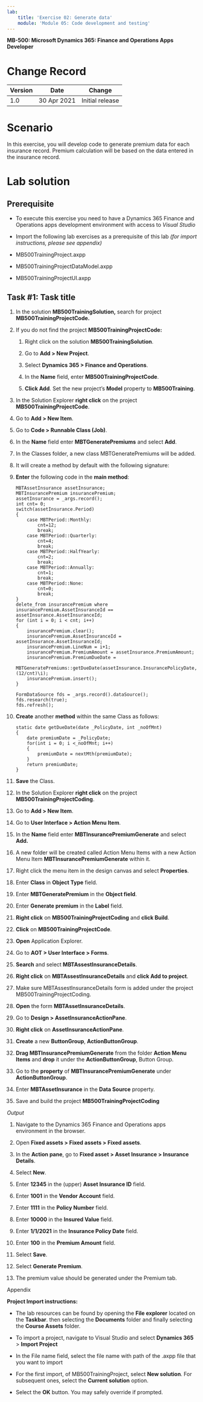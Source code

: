 ```yaml
---
lab:
    title: 'Exercise 02: Generate data'
    module: 'Module 05: Code development and testing'
---
```


**MB-500: Microsoft Dynamics 365: Finance and Operations Apps Developer**


Change Record
=============

| Version | Date        | Change                                                                                                                                                                                           |
|---------|-------------|--------------------------------------------------------------------------------------------------------------------------------------------------------------------------------------------------|
| 1.0     | 30 Apr 2021 | Initial release                                                                                                                                                                                  |


Scenario
========

In this exercise, you will develop code to generate premium data for each
insurance record. Premium calculation will be based on the data entered in the
insurance record.

Lab solution
============

Prerequisite
------------

-   To execute this exercise you need to have a Dynamics 365 Finance and
    Operations apps development environment with access to *Visual
    Studio*

-   Import the following lab exercises as a prerequisite of this lab *(for
    import instructions, please see appendix)*

-   MB500TrainingProject.axpp

-   MB500TrainingProjectDataModel.axpp

-   MB500TrainingProjectUI.axpp

Task \#1: Task title
--------------------

1.  In the solution **MB500TrainingSolution,** search for project
    **MB500TrainingProjectCode.**

2.  If you do not find the project **MB500TrainingProjectCode:**

    1.  Right click on the solution **MB500TrainingSolution**.

    2.  Go to **Add \> New Project**.

    3.  Select **Dynamics 365 \> Finance and Operations**.

    4.  In the **Name** field, enter **MB500TrainingProjectCode**.

    5.  **Click Add**. Set the new project’s **Model** property to **MB500Training**.


3.  In the Solution Explorer **right click** on the project
    **MB500TrainingProjectCode**.

4.  Go to **Add \> New Item**.

5.  Go to **Code \> Runnable Class (Job)**.

6.  In the **Name** field enter **MBTGeneratePremiums** and select **Add**.

7.  In the Classes folder, a new class MBTGeneratePremiums will be added.

8.  It will create a method by default with the following signature:

9.  **Enter** the following code in the **main method**:
  
		MBTAssetInsurance assetInsurance;
		MBTInsurancePremium insurancePremium;
		assetInsurance = _args.record();
		int cnt= 0;
		switch(assetInsurance.Period)
		{
			case MBTPeriod::Monthly:
				cnt=12;
				break;
			case MBTPeriod::Quarterly:
				cnt=4;
				break;
			case MBTPeriod::HalfYearly:
				cnt=2;
				break;
			case MBTPeriod::Annually:
				cnt=1;
				break;
			case MBTPeriod::None:
				cnt=0;
				break;
		}
		delete_from insurancePremium where insurancePremium.AssetInsuranceId ==
		assetInsurance.AssetInsuranceId;
		for (int i = 0; i < cnt; i++)
		{
			insurancePremium.clear();
			insurancePremium.AssetInsuranceId = assetInsurance.AssetInsuranceId;
			insurancePremium.LineNum = i+1;
			insurancePremium.PremiumAmount = assetInsurance.PremiumAmount;
			insurancePremium.PremiumDueDate =
			MBTGeneratePremiums::getDueDate(assetInsurance.InsurancePolicyDate,(12/cnt)\i);
			insurancePremium.insert();
		}

		FormDataSource fds = _args.record().dataSource();
		fds.research(true);
		fds.refresh();


10. **Create** another **method** within the same Class as follows:

		static date getDueDate(date _PolicyDate, int _noOfMnt)
		{
			date premiumDate = _PolicyDate;
			for(int i = 0; i <_noOfMnt; i++)
			{
				premiumDate = nextMth(premiumDate);
			}
			return premiumDate;
		}

11. **Save** the Class.

12. In the Solution Explorer **right click** on the project
    **MB500TrainingProjectCoding**.

13. Go to **Add \> New Item**.

14. Go to **User Interface \> Action Menu Item**.

15. In the **Name** field enter **MBTInsurancePremiumGenerate** and select
    **Add.**

16. A new folder will be created called Action Menu Items with a new Action Menu
    Item **MBTInsurancePremiumGenerate** within it.

17. Right click the menu item in the design canvas and select **Properties**.

18. Enter **Class** in **Object Type** field.

19. Enter **MBTGeneratePremium** in the **Object field**.

20. Enter **Generate premium** in the **Label** field.

21. **Right click** on **MB500TrainingProjectCoding** and **click Build**.

22. **Click** on **MB500TrainingProjectCode**.

23. **Open** Application Explorer.

24. Go to **AOT \> User Interface \> Forms**.

25. **Search** and select **MBTAssestInsuranceDetails**.

26. **Right click** on **MBTAssestInsuranceDetails** and **click Add to
    project**.

27. Make sure MBTAssestInsuranceDetails form is added under the project
    MB500TrainingProjectCoding.

28. **Open** the form **MBTAssetInsuranceDetails**.

29. Go to **Design \> AssetInsuranceActionPane**.

30. **Right click** on **AssetInsuranceActionPane**.

31. **Create** a new **ButtonGroup**, **ActionButtonGroup**.

32. **Drag MBTInsurancePremiumGenerate** from the folder **Action Menu Items**
    and **drop** it under the **ActionButtonGroup**, Button Group.

33. Go to the **property** of **MBTInsurancePremiumGenerate** under
    **ActionButtonGroup**.

34. Enter **MBTAssetInsurance** in the **Data Source** property.

35. Save and build the project **MB500TrainingProjectCoding**

*Output*

1.  Navigate to the Dynamics 365 Finance and Operations apps environment in the
    browser.

2.  Open **Fixed assets \> Fixed assets \> Fixed assets**.

3.  In the **Action pane**, go to **Fixed asset \> Asset Insurance \> Insurance
    Details**.

4.  Select **New**.

5.  Enter **12345** in the (upper) **Asset Insurance ID** field.

6.  Enter **1001** in the **Vendor Account** field.

7.  Enter **1111** in the **Policy Number** field.

8.  Enter **10000** in the **Insured Value** field.

9.  Enter **1/1/2021** in the **Insurance Policy Date** field.

10. Enter **100** in the **Premium Amount** field.

11. Select **Save**.

12. Select **Generate Premium**.

13. The premium value should be generated under the Premium tab.

Appendix 

**Project Import instructions:**  

-  The lab resources can be found by opening the **File explorer** located on the **Taskbar**. then selecting the **Documents** folder and finally selecting the **Course Assets** folder.

-   To import a project, navigate to Visual Studio and select **Dynamics 365**
    \> **Import Project** 

-   In the File name field, select the file name with path of the .axpp file
    that you want to import 

-   For the first import, of MB500TrainingProject, select **New solution**. For
    subsequent ones, select the **Current solution** option.

-   Select the **OK** button. You may safely override if prompted.
